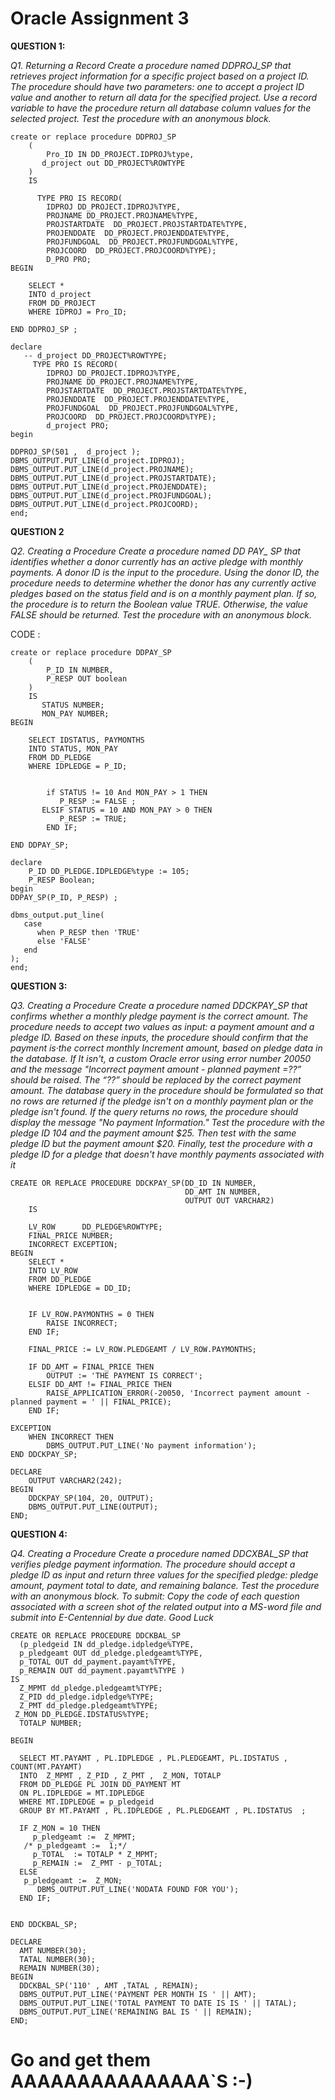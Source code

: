 # Oracle Assignment 3

**QUESTION 1:**

*Q1. Returning a Record
Create a procedure named DDPROJ_SP that retrieves project information for a specific project
based on a project ID. The procedure should have two parameters: one to accept a project ID
value and another to return all data for the specified project. Use a record variable to have the
procedure return all database column values for the selected project. Test the procedure with an
anonymous block.*
```
create or replace procedure DDPROJ_SP  
    (
        Pro_ID IN DD_PROJECT.IDPROJ%type,
       d_project out DD_PROJECT%ROWTYPE
    )
    IS
       
      TYPE PRO IS RECORD(
        IDPROJ DD_PROJECT.IDPROJ%TYPE,
        PROJNAME DD_PROJECT.PROJNAME%TYPE,
        PROJSTARTDATE  DD_PROJECT.PROJSTARTDATE%TYPE,
        PROJENDDATE  DD_PROJECT.PROJENDDATE%TYPE,
        PROJFUNDGOAL  DD_PROJECT.PROJFUNDGOAL%TYPE,
        PROJCOORD  DD_PROJECT.PROJCOORD%TYPE);
        D_PRO PRO;
BEGIN 
   
    SELECT *
    INTO d_project
    FROM DD_PROJECT 
    WHERE IDPROJ = Pro_ID;
        
END DDPROJ_SP ;     

declare 
   -- d_project DD_PROJECT%ROWTYPE;
     TYPE PRO IS RECORD(
        IDPROJ DD_PROJECT.IDPROJ%TYPE,
        PROJNAME DD_PROJECT.PROJNAME%TYPE,
        PROJSTARTDATE  DD_PROJECT.PROJSTARTDATE%TYPE,
        PROJENDDATE  DD_PROJECT.PROJENDDATE%TYPE,
        PROJFUNDGOAL  DD_PROJECT.PROJFUNDGOAL%TYPE,
        PROJCOORD  DD_PROJECT.PROJCOORD%TYPE);
        d_project PRO;
begin

DDPROJ_SP(501 ,  d_project );
DBMS_OUTPUT.PUT_LINE(d_project.IDPROJ);
DBMS_OUTPUT.PUT_LINE(d_project.PROJNAME);
DBMS_OUTPUT.PUT_LINE(d_project.PROJSTARTDATE);
DBMS_OUTPUT.PUT_LINE(d_project.PROJENDDATE);
DBMS_OUTPUT.PUT_LINE(d_project.PROJFUNDGOAL);
DBMS_OUTPUT.PUT_LINE(d_project.PROJCOORD);
end;
```



**QUESTION 2**

*Q2. Creating a Procedure
Create a procedure named DD PAY_ SP that identifies whether a donor currently has an active
pledge with monthly payments. A donor ID is the input to the procedure. Using the donor ID,
the procedure needs to determine whether the donor has any currently active pledges based on
the status field and is on a monthly payment plan. If so, the procedure is to return the Boolean
value TRUE. Otherwise, the value FALSE should be returned. Test the procedure with an
anonymous block.*

CODE :
```
create or replace procedure DDPAY_SP 
    (
        P_ID IN NUMBER,
        P_RESP OUT boolean
    )
    IS
       STATUS NUMBER;
       MON_PAY NUMBER;
BEGIN 

    SELECT IDSTATUS, PAYMONTHS
    INTO STATUS, MON_PAY
    FROM DD_PLEDGE 
    WHERE IDPLEDGE = P_ID;

        
        if STATUS != 10 And MON_PAY > 1 THEN
           P_RESP := FALSE ;
       ELSIF STATUS = 10 AND MON_PAY > 0 THEN
           P_RESP := TRUE;
        END IF; 
        
END DDPAY_SP;     

declare 
    P_ID DD_PLEDGE.IDPLEDGE%type := 105;
    P_RESP Boolean;
begin
DDPAY_SP(P_ID, P_RESP) ;

dbms_output.put_line(
   case
      when P_RESP then 'TRUE'
      else 'FALSE'
   end
);
end;
```



**QUESTION 3:**

*Q3. Creating a Procedure
Create a procedure named DDCKPAY_SP that confirms whether a monthly pledge payment is
the correct amount. The procedure needs to accept two values as input: a payment amount and a
pledge ID. Based on these inputs, the procedure should confirm that the payment is·the correct
monthly Increment amount, based on pledge data in the database. If It isn't, a custom Oracle error
using error number 20050 and the message "Incorrect payment amount - planned payment =??”
should be raised. The “??” should be replaced by the correct payment amount.
The database query in the procedure should be formulated so that no rows are returned if the
pledge isn't on a monthly payment plan or the pledge isn't found. If the query returns no rows,
the procedure should display the message "No payment Information."
Test the procedure with the pledge ID 104 and the payment amount $25. Then test with the same
pledge ID but the payment amount $20. Finally, test the procedure with a pledge ID for a pledge
that doesn't have monthly payments associated with it*



```
CREATE OR REPLACE PROCEDURE DDCKPAY_SP(DD_ID IN NUMBER,
                                       DD_AMT IN NUMBER,
                                       OUTPUT OUT VARCHAR2)
    IS

    LV_ROW      DD_PLEDGE%ROWTYPE;
    FINAL_PRICE NUMBER;
    INCORRECT EXCEPTION;
BEGIN
    SELECT *
    INTO LV_ROW
    FROM DD_PLEDGE
    WHERE IDPLEDGE = DD_ID;


    IF LV_ROW.PAYMONTHS = 0 THEN
        RAISE INCORRECT;
    END IF;

    FINAL_PRICE := LV_ROW.PLEDGEAMT / LV_ROW.PAYMONTHS;

    IF DD_AMT = FINAL_PRICE THEN
        OUTPUT := 'THE PAYMENT IS CORRECT';
    ELSIF DD_AMT != FINAL_PRICE THEN
        RAISE_APPLICATION_ERROR(-20050, 'Incorrect payment amount - planned payment = ' || FINAL_PRICE);
    END IF;

EXCEPTION
    WHEN INCORRECT THEN
        DBMS_OUTPUT.PUT_LINE('No payment information');
END DDCKPAY_SP;

DECLARE
    OUTPUT VARCHAR2(242);
BEGIN
    DDCKPAY_SP(104, 20, OUTPUT);
    DBMS_OUTPUT.PUT_LINE(OUTPUT);
END;

```



**QUESTION 4:**

 *Q4. Creating a Procedure
Create a procedure named DDCXBAL_SP that verifies pledge payment information. The
procedure should accept a pledge ID as input and return three values for the specified pledge:
pledge amount, payment total to date, and remaining balance. Test the procedure with an
anonymous block.
To submit: Copy the code of each question associated with a screen shot of the related output into
a MS-word file and submit into E-Centennial by due date.
Good Luck*

```
CREATE OR REPLACE PROCEDURE DDCKBAL_SP
  (p_pledgeid IN dd_pledge.idpledge%TYPE,
  p_pledgeamt OUT dd_pledge.pledgeamt%TYPE,
  p_TOTAL OUT dd_payment.payamt%TYPE,
  p_REMAIN OUT dd_payment.payamt%TYPE ) 
IS
  Z_MPMT dd_pledge.pledgeamt%TYPE;
  Z_PID dd_pledge.idpledge%TYPE;
  Z_PMT dd_pledge.pledgeamt%TYPE;
 Z_MON DD_PLEDGE.IDSTATUS%TYPE;
  TOTALP NUMBER;
  
BEGIN

  SELECT MT.PAYAMT , PL.IDPLEDGE , PL.PLEDGEAMT, PL.IDSTATUS , COUNT(MT.PAYAMT)
  INTO  Z_MPMT , Z_PID , Z_PMT ,  Z_MON, TOTALP
  FROM DD_PLEDGE PL JOIN DD_PAYMENT MT 
  ON PL.IDPLEDGE = MT.IDPLEDGE
  WHERE MT.IDPLEDGE = p_pledgeid
  GROUP BY MT.PAYAMT , PL.IDPLEDGE , PL.PLEDGEAMT , PL.IDSTATUS  ;
  
  IF Z_MON = 10 THEN
     p_pledgeamt :=  Z_MPMT;
   /* p_pledgeamt :=  1;*/
     p_TOTAL  := TOTALP * Z_MPMT;
     p_REMAIN :=  Z_PMT - p_TOTAL;
  ELSE
   p_pledgeamt :=  Z_MON;
      DBMS_OUTPUT.PUT_LINE('NODATA FOUND FOR YOU');
  END IF;
  
  
END DDCKBAL_SP;

DECLARE 
  AMT NUMBER(30);
  TATAL NUMBER(30);
  REMAIN NUMBER(30);
BEGIN
  DDCKBAL_SP('110' , AMT ,TATAL , REMAIN);
  DBMS_OUTPUT.PUT_LINE('PAYMENT PER MONTH IS ' || AMT);
  DBMS_OUTPUT.PUT_LINE('TOTAL PAYMENT TO DATE IS IS ' || TATAL);
  DBMS_OUTPUT.PUT_LINE('REMAINING BAL IS ' || REMAIN);
END;

```

# Go and get them AAAAAAAAAAAAAAA`S :-)
